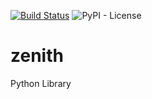 [![Build Status](https://travis-ci.com/ovipaul/zenith.svg?branch=master)](https://travis-ci.com/ovipaul/zenith)
![PyPI - License](https://img.shields.io/pypi/l/zenith)
# zenith
Python Library
